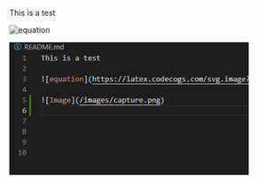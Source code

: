 This is a test

![equation](https://latex.codecogs.com/svg.image?%5Cbg%7Bblack%7D%7B%5Ccolor%7BWhite%7D%20%5Csum_%7Ba%7D%5E%7Bb%7Dmx&plus;b%7D)

![Image](/images/Capture.PNG)


